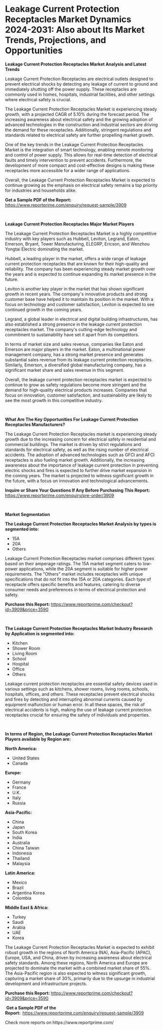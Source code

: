 <p><h1>Leakage Current Protection Receptacles Market Dynamics 2024-2031: Also about Its Market Trends, Projections, and Opportunities</h1></p><p><strong>Leakage Current Protection Receptacles Market Analysis and Latest Trends</strong></p>
<p><p>Leakage Current Protection Receptacles are electrical outlets designed to prevent electrical shocks by detecting any leakage of current to ground and immediately shutting off the power supply. These receptacles are commonly used in homes, hospitals, industrial facilities, and other settings where electrical safety is crucial.</p><p>The Leakage Current Protection Receptacles Market is experiencing steady growth, with a projected CAGR of 5.10% during the forecast period. The increasing awareness about electrical safety and the growing adoption of advanced technologies in the construction and industrial sectors are driving the demand for these receptacles. Additionally, stringent regulations and standards related to electrical safety are further propelling market growth.</p><p>One of the key trends in the Leakage Current Protection Receptacles Market is the integration of smart technology, enabling remote monitoring and control of power supply. This allows for real-time detection of electrical faults and timely intervention to prevent accidents. Furthermore, the development of more compact and cost-effective designs is making these receptacles more accessible for a wider range of applications.</p><p>Overall, the Leakage Current Protection Receptacles Market is expected to continue growing as the emphasis on electrical safety remains a top priority for industries and households alike.</p></p>
<p><strong>Get a Sample PDF of the Report:&nbsp;</strong> <a href="https://www.reportprime.com/enquiry/request-sample/3909">https://www.reportprime.com/enquiry/request-sample/3909</a></p>
<p>&nbsp;</p>
<p><strong>Leakage Current Protection Receptacles Major Market Players</strong></p>
<p><p>The Leakage Current Protection Receptacles Market is a highly competitive industry with key players such as Hubbell, Leviton, Legrand, Eaton, Emerson, Bryant, Tower Manufacturing, ELEGRP, Ericson, and Wenzhou Yongtai Electric dominating the market.</p><p>Hubbell, a leading player in the market, offers a wide range of leakage current protection receptacles that are known for their high-quality and reliability. The company has been experiencing steady market growth over the years and is expected to continue expanding its market presence in the future.</p><p>Leviton is another key player in the market that has shown significant growth in recent years. The company's innovative products and strong customer base have helped it to maintain its position in the market. With a focus on technology and customer satisfaction, Leviton is expected to see continued growth in the coming years.</p><p>Legrand, a global leader in electrical and digital building infrastructures, has also established a strong presence in the leakage current protection receptacles market. The company's cutting-edge technology and commitment to sustainability have set it apart from its competitors.</p><p>In terms of market size and sales revenue, companies like Eaton and Emerson are major players in the market. Eaton, a multinational power management company, has a strong market presence and generates substantial sales revenue from its leakage current protection receptacles. Similarly, Emerson, a diversified global manufacturing company, has a significant market share and sales revenue in this segment. </p><p>Overall, the leakage current protection receptacles market is expected to continue to grow as safety regulations become more stringent and the demand for high-quality electrical products increases. Companies that focus on innovation, customer satisfaction, and sustainability are likely to see the most growth in this competitive industry.</p></p>
<p>&nbsp;</p>
<p><strong>What Are The Key Opportunities For Leakage Current Protection Receptacles Manufacturers?</strong></p>
<p><p>The Leakage Current Protection Receptacles market is experiencing steady growth due to the increasing concern for electrical safety in residential and commercial buildings. The market is driven by strict regulations and standards for electrical safety, as well as the rising number of electrical accidents. The adoption of advanced technologies such as GFCI and AFCI receptacles is also fueling market growth. Additionally, the increasing awareness about the importance of leakage current protection in preventing electric shocks and fires is expected to further drive market expansion in the coming years. The market is projected to witness significant growth in the future, with a focus on innovation and technological advancements.</p></p>
<p><strong>Inquire or Share Your Questions If Any Before Purchasing This Report:</strong> <a href="https://www.reportprime.com/enquiry/pre-order/3909">https://www.reportprime.com/enquiry/pre-order/3909</a></p>
<p>&nbsp;</p>
<p><strong>Market Segmentation</strong></p>
<p><strong>The Leakage Current Protection Receptacles Market Analysis by types is segmented into:</strong></p>
<p><ul><li>15A</li><li>20A</li><li>Others</li></ul></p>
<p><p>Leakage Current Protection Receptacles market comprises different types based on their amperage ratings. The 15A market segment caters to low-power applications, while the 20A segment is suitable for higher power requirements. The "Others" market includes receptacles with unique specifications that do not fit into the 15A or 20A categories. Each type of receptacle offers specific benefits and features, catering to diverse consumer needs and preferences in terms of electrical protection and safety.</p></p>
<p><strong>Purchase this Report:&nbsp;</strong><a href="https://www.reportprime.com/checkout?id=3909&price=3590">https://www.reportprime.com/checkout?id=3909&price=3590</a></p>
<p>&nbsp;</p>
<p><strong>The Leakage Current Protection Receptacles Market Industry Research by Application is segmented into:</strong></p>
<p><ul><li>Kitchen</li><li>Shower Room</li><li>Living Room</li><li>School</li><li>Hospital</li><li>Office</li><li>Others</li></ul></p>
<p><p>Leakage current protection receptacles are essential safety devices used in various settings such as kitchens, shower rooms, living rooms, schools, hospitals, offices, and others. These receptacles prevent electrical shocks and fires by detecting and interrupting abnormal currents caused by equipment malfunction or human error. In all these spaces, the risk of electrical accidents is high, making the use of leakage current protection receptacles crucial for ensuring the safety of individuals and properties.</p></p>
<p>&nbsp;</p>
<p><strong>In terms of Region, the Leakage Current Protection Receptacles Market Players available by Region are:</strong></p>
<p>
    <p> <strong> North America: </strong>
        <ul>
            <li>United States</li>
            <li>Canada</li>
        </ul>
        </p> 
    <p> <strong> Europe: </strong>
        <ul>
            <li>Germany</li>
            <li>France</li>
            <li>U.K.</li>
            <li>Italy</li>
            <li>Russia</li>
        </ul>
        </p> 
    <p> <strong> Asia-Pacific: </strong>
        <ul>
            <li>China</li>
            <li>Japan</li>
            <li>South Korea</li>
            <li>India</li>
            <li>Australia</li>
            <li>China Taiwan</li>
            <li>Indonesia</li>
            <li>Thailand</li>
            <li>Malaysia</li>
        </ul>
        </p> 
    <p> <strong> Latin America: </strong>
        <ul>
            <li>Mexico</li>
            <li>Brazil</li>
            <li>Argentina Korea</li>
            <li>Colombia</li>
        </ul>
        </p> 
    <p> <strong> Middle East & Africa: </strong>
        <ul>
            <li>Turkey</li>
            <li>Saudi</li>
            <li>Arabia</li>
            <li>UAE</li>
            <li>Korea</li>
        </ul>
    </p>
    </p>
<p><p>The Leakage Current Protection Receptacles Market is expected to exhibit robust growth in the regions of North America (NA), Asia-Pacific (APAC), Europe, USA, and China, driven by increasing awareness about electrical safety standards. Among these regions, North America and Europe are projected to dominate the market with a combined market share of 55%. The Asia-Pacific region is also expected to witness significant growth, capturing a market share of 30%, primarily due to the upsurge in industrial development and infrastructure projects.</p></p>
<p><strong>Purchase this Report: </strong><a href="https://www.reportprime.com/checkout?id=3909&price=3590">https://www.reportprime.com/checkout?id=3909&price=3590</a></p>
<p>&nbsp;<strong>Get a Sample PDF of the Report:&nbsp;&nbsp;</strong><a href="https://www.reportprime.com/enquiry/request-sample/3909">https://www.reportprime.com/enquiry/request-sample/3909</a></p>
<p><strong></strong></p>
<p>Check more reports on https://www.reportprime.com/</p>